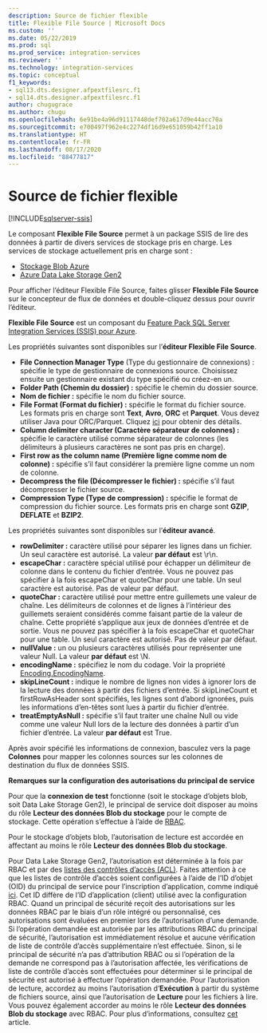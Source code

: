 ```yaml
---
description: Source de fichier flexible
title: Flexible File Source | Microsoft Docs
ms.custom: ''
ms.date: 05/22/2019
ms.prod: sql
ms.prod_service: integration-services
ms.reviewer: ''
ms.technology: integration-services
ms.topic: conceptual
f1_keywords:
- sql13.dts.designer.afpextfilesrc.f1
- sql14.dts.designer.afpextfilesrc.f1
author: chugugrace
ms.author: chugu
ms.openlocfilehash: 6e91be4a96d91117448def702a617d9e44acc70a
ms.sourcegitcommit: e700497f962e4c2274df16d9e651059b42ff1a10
ms.translationtype: HT
ms.contentlocale: fr-FR
ms.lasthandoff: 08/17/2020
ms.locfileid: "88477817"
---
```

# <a name="flexible-file-source"></a>Source de fichier flexible

[!INCLUDE[sqlserver-ssis](../../includes/applies-to-version/sqlserver-ssis.md)]

Le composant **Flexible File Source** permet à un package SSIS de lire des données à partir de divers services de stockage pris en charge.
Les services de stockage actuellement pris en charge sont :

- [Stockage Blob Azure](https://azure.microsoft.com/services/storage/blobs/)
- [Azure Data Lake Storage Gen2](https://docs.microsoft.com/azure/storage/blobs/data-lake-storage-introduction)
  
Pour afficher l’éditeur Flexible File Source, faites glisser **Flexible File Source** sur le concepteur de flux de données et double-cliquez dessus pour ouvrir l’éditeur.
  
**Flexible File Source** est un composant du [Feature Pack SQL Server Integration Services (SSIS) pour Azure](../../integration-services/azure-feature-pack-for-integration-services-ssis.md).  
  
Les propriétés suivantes sont disponibles sur l’**éditeur Flexible File Source**.

- **File Connection Manager Type** (Type du gestionnaire de connexions) : spécifie le type de gestionnaire de connexions source. Choisissez ensuite un gestionnaire existant du type spécifié ou créez-en un.
- **Folder Path (Chemin du dossier) :** spécifie le chemin du dossier source.
- **Nom de fichier :** spécifie le nom du fichier source.
- **File Format (Format du fichier) :** spécifie le format du fichier source. Les formats pris en charge sont **Text**, **Avro**, **ORC** et **Parquet**. Vous devez utiliser Java pour ORC/Parquet. Cliquez [ici](../../integration-services/azure-feature-pack-for-integration-services-ssis.md#dependency-on-java) pour obtenir des détails.
- **Column delimiter character (Caractère séparateur de colonnes) :** spécifie le caractère utilisé comme séparateur de colonnes (les délimiteurs à plusieurs caractères ne sont pas pris en charge).
- **First row as the column name (Première ligne comme nom de colonne) :** spécifie s’il faut considérer la première ligne comme un nom de colonne.
- **Decompress the file (Décompresser le fichier) :** spécifie s’il faut décompresser le fichier source.
- **Compression Type (Type de compression) :** spécifie le format de compression du fichier source. Les formats pris en charge sont **GZIP**, **DEFLATE** et **BZIP2**.
  
Les propriétés suivantes sont disponibles sur l’**éditeur avancé**.

- **rowDelimiter :** caractère utilisé pour séparer les lignes dans un fichier. Un seul caractère est autorisé. La valeur **par défaut** est \r\n.
- **escapeChar :** caractère spécial utilisé pour échapper un délimiteur de colonne dans le contenu du fichier d’entrée. Vous ne pouvez pas spécifier à la fois escapeChar et quoteChar pour une table. Un seul caractère est autorisé. Pas de valeur par défaut.
- **quoteChar :** caractère utilisé pour mettre entre guillemets une valeur de chaîne. Les délimiteurs de colonnes et de lignes à l’intérieur des guillemets seraient considérés comme faisant partie de la valeur de chaîne. Cette propriété s’applique aux jeux de données d’entrée et de sortie. Vous ne pouvez pas spécifier à la fois escapeChar et quoteChar pour une table. Un seul caractère est autorisé. Pas de valeur par défaut.
- **nullValue :** un ou plusieurs caractères utilisés pour représenter une valeur Null. La valeur **par défaut** est \N.
- **encodingName :** spécifiez le nom du codage. Voir la propriété [Encoding.EncodingName](https://docs.microsoft.com/dotnet/api/system.text.encoding?redirectedfrom=MSDN&view=netframework-4.8).
- **skipLineCount :**  indique le nombre de lignes non vides à ignorer lors de la lecture des données à partir des fichiers d’entrée. Si skipLineCount et firstRowAsHeader sont spécifiés, les lignes sont d’abord ignorées, puis les informations d’en-têtes sont lues à partir du fichier d’entrée.
- **treatEmptyAsNull :** spécifie s’il faut traiter une chaîne Null ou vide comme une valeur Null lors de la lecture des données à partir d’un fichier d’entrée. La valeur **par défaut** est True.

Après avoir spécifié les informations de connexion, basculez vers la page **Colonnes** pour mapper les colonnes sources sur les colonnes de destination du flux de données SSIS.

**Remarques sur la configuration des autorisations du principal de service**

Pour que la **connexion de test** fonctionne (soit le stockage d’objets blob, soit Data Lake Storage Gen2), le principal de service doit disposer au moins du rôle **Lecteur des données Blob du stockage** pour le compte de stockage.
Cette opération s’effectue à l’aide de [RBAC](https://docs.microsoft.com/azure/storage/common/storage-auth-aad-rbac-portal#assign-rbac-roles-using-the-azure-portal).

Pour le stockage d’objets blob, l’autorisation de lecture est accordée en affectant au moins le rôle **Lecteur des données Blob du stockage**.

Pour Data Lake Storage Gen2, l’autorisation est déterminée à la fois par RBAC et par des [listes des contrôles d’accès (ACL)](https://docs.microsoft.com/azure/storage/blobs/data-lake-storage-how-to-set-permissions-storage-explorer).
Faites attention à ce que les listes de contrôle d’accès soient configurées à l’aide de l’ID d’objet (OID) du principal de service pour l’inscription d’application, comme indiqué [ici](https://docs.microsoft.com/azure/storage/blobs/data-lake-storage-access-control#how-do-i-set-acls-correctly-for-a-service-principal).
Cet ID diffère de l’ID d’application (client) utilisé avec la configuration RBAC.
Quand un principal de sécurité reçoit des autorisations sur les données RBAC par le biais d’un rôle intégré ou personnalisé, ces autorisations sont évaluées en premier lors de l’autorisation d’une demande.
Si l’opération demandée est autorisée par les attributions RBAC du principal de sécurité, l’autorisation est immédiatement résolue et aucune vérification de liste de contrôle d’accès supplémentaire n’est effectuée.
Sinon, si le principal de sécurité n’a pas d’attribution RBAC ou si l’opération de la demande ne correspond pas à l’autorisation affectée, les vérifications de liste de contrôle d’accès sont effectuées pour déterminer si le principal de sécurité est autorisé à effectuer l’opération demandée.
Pour l’autorisation de lecture, accordez au moins l’autorisation d’**Exécution** à partir du système de fichiers source, ainsi que l’autorisation de **Lecture** pour les fichiers à lire.
Vous pouvez également accorder au moins le rôle **Lecteur des données Blob du stockage** avec RBAC.
Pour plus d’informations, consultez [cet](https://docs.microsoft.com/azure/storage/blobs/data-lake-storage-access-control) article.
